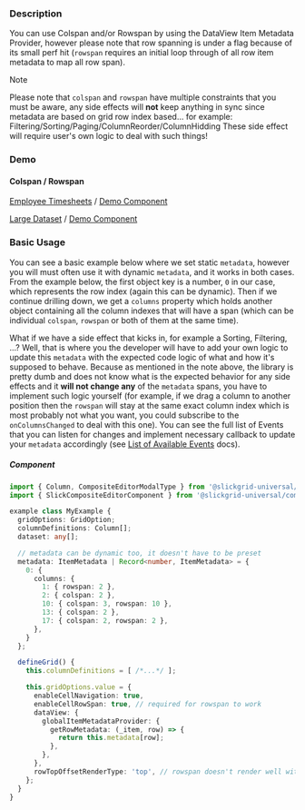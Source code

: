 ### Description
You can use Colspan and/or Rowspan by using the DataView Item Metadata Provider, however please note that row spanning is under a flag because of its small perf hit (`rowspan` requires an initial loop through of all row item metadata to map all row span).

> [!NOTE]
> Please note that `colspan` and `rowspan` have multiple constraints that you must be aware,
> any side effects will **not** keep anything in sync since metadata are based on grid row index based...
> for example: Filtering/Sorting/Paging/ColumnReorder/ColumnHidding
> These side effect will require user's own logic to deal with such things!

### Demo

#### Colspan / Rowspan
[Employee Timesheets](https://ghiscoding.github.io/slickgrid-universal/#/example32) / [Demo Component](https://github.com/ghiscoding/slickgrid-universal/blob/master/examples/webpack-demo-vanilla-bundle/src/examples/example32.ts)

[Large Dataset](https://ghiscoding.github.io/slickgrid-universal/#/example33) / [Demo Component](https://github.com/ghiscoding/slickgrid-universal/blob/master/examples/webpack-demo-vanilla-bundle/src/examples/example33.ts)

### Basic Usage

You can see a basic example below where we set static `metadata`, however you will must often use it with dynamic `metadata`, and it works in both cases. From the example below, the first object key is a number, `0` in our case, which represents the row index (again this can be dynamic). Then if we continue drilling down, we get a `columns` property which holds another object containing all the column indexes that will have a span (which can be individual `colspan`, `rowspan` or both of them at the same time).

What if we have a side effect that kicks in, for example a Sorting, Filtering, ...? 
Well, that is where you the developer will have to add your own logic to update this `metadata` with the expected code logic of what and how it's supposed to behave. Because as mentioned in the note above, the library is pretty dumb and does not know what is the expected behavior for any side effects and it **will not change any** of the `metadata` spans, you have to implement such logic yourself (for example, if we drag a column to another position then the `rowspan` will stay at the same exact column index which is most probably not what you want, you could subscribe to the `onColumnsChanged` to deal with this one). You can see the full list of Events that you can listen for changes and implement necessary callback to update your `metadata` accordingly (see [List of Available Events](https://ghiscoding.gitbook.io/slickgrid-universal/events/available-events) docs).

##### Component

```ts
import { Column, CompositeEditorModalType } from '@slickgrid-universal/common';
import { SlickCompositeEditorComponent } from '@slickgrid-universal/composite-editor-component';

example class MyExample {
  gridOptions: GridOption;
  columnDefinitions: Column[];
  dataset: any[];

  // metadata can be dynamic too, it doesn't have to be preset
  metadata: ItemMetadata | Record<number, ItemMetadata> = {
    0: {
      columns: {
        1: { rowspan: 2 },
        2: { colspan: 2 },
        10: { colspan: 3, rowspan: 10 },
        13: { colspan: 2 },
        17: { colspan: 2, rowspan: 2 },
      },
    }
  };

  defineGrid() {
    this.columnDefinitions = [ /*...*/ ];

    this.gridOptions.value = {
      enableCellNavigation: true,
      enableCellRowSpan: true, // required for rowspan to work
      dataView: {
        globalItemMetadataProvider: {
          getRowMetadata: (_item, row) => {
            return this.metadata[row];
          },
        },
      },
      rowTopOffsetRenderType: 'top', // rowspan doesn't render well with 'transform', default is 'top'
    };
  }
}
```
